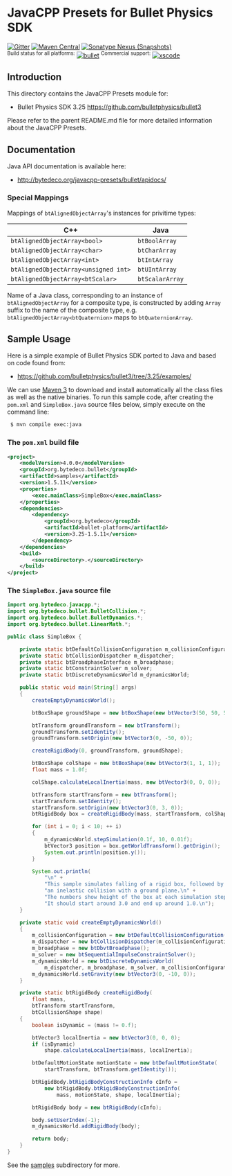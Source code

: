 JavaCPP Presets for Bullet Physics SDK
======================================

[![Gitter](https://badges.gitter.im/bytedeco/javacpp.svg)](https://gitter.im/bytedeco/javacpp) [![Maven Central](https://maven-badges.herokuapp.com/maven-central/org.bytedeco/bullet/badge.svg)](https://maven-badges.herokuapp.com/maven-central/org.bytedeco/bullet) [![Sonatype Nexus (Snapshots)](https://img.shields.io/nexus/s/https/oss.sonatype.org/org.bytedeco/bullet.svg)](http://bytedeco.org/builds/)  
<sup>Build status for all platforms:</sup> [![bullet](https://github.com/bytedeco/javacpp-presets/workflows/bullet/badge.svg)](https://github.com/bytedeco/javacpp-presets/actions?query=workflow%3Abullet)  <sup>Commercial support:</sup> [![xscode](https://img.shields.io/badge/Available%20on-xs%3Acode-blue?style=?style=plastic&logo=appveyor&logo=data:image/png;base64,iVBORw0KGgoAAAANSUhEUgAAAEAAAABACAMAAACdt4HsAAAAGXRFWHRTb2Z0d2FyZQBBZG9iZSBJbWFnZVJlYWR5ccllPAAAAAZQTFRF////////VXz1bAAAAAJ0Uk5T/wDltzBKAAAAlUlEQVR42uzXSwqAMAwE0Mn9L+3Ggtgkk35QwcnSJo9S+yGwM9DCooCbgn4YrJ4CIPUcQF7/XSBbx2TEz4sAZ2q1RAECBAiYBlCtvwN+KiYAlG7UDGj59MViT9hOwEqAhYCtAsUZvL6I6W8c2wcbd+LIWSCHSTeSAAECngN4xxIDSK9f4B9t377Wd7H5Nt7/Xz8eAgwAvesLRjYYPuUAAAAASUVORK5CYII=)](https://xscode.com/bytedeco/javacpp-presets)


Introduction
------------
This directory contains the JavaCPP Presets module for:

 * Bullet Physics SDK 3.25  https://github.com/bulletphysics/bullet3

Please refer to the parent README.md file for more detailed information about the JavaCPP Presets.


Documentation
-------------
Java API documentation is available here:

 * http://bytedeco.org/javacpp-presets/bullet/apidocs/


### Special Mappings
Mappings of `btAlignedObjectArray`'s instances for privitime types:

| C++                                  | Java            |
|--------------------------------------|-----------------|
| `btAlignedObjectArray<bool>`         | `btBoolArray`   |
| `btAlignedObjectArray<char>`         | `btCharArray`   |
| `btAlignedObjectArray<int>`          | `btIntArray`    |
| `btAlignedObjectArray<unsigned int>` | `btUIntArray`   |
| `btAlignedObjectArray<btScalar>`     | `btScalarArray` |

Name of a Java class, corresponding to an instance of `btAlignedObjectArray`
for a composite type, is constructed by adding `Array` suffix to the name of
the composite type, e.g. `btAlignedObjectArray<btQuaternion>` maps to
`btQuaternionArray`.


Sample Usage
------------
Here is a simple example of Bullet Physics SDK ported to Java and based on code found from:

 * https://github.com/bulletphysics/bullet3/tree/3.25/examples/

We can use [Maven 3](http://maven.apache.org/) to download and install automatically all the class files as well as the native binaries. To run this sample code, after creating the `pom.xml` and `SimpleBox.java` source files below, simply execute on the command line:
```bash
 $ mvn compile exec:java
```

### The `pom.xml` build file
```xml
<project>
    <modelVersion>4.0.0</modelVersion>
    <groupId>org.bytedeco.bullet</groupId>
    <artifactId>samples</artifactId>
    <version>1.5.11</version>
    <properties>
        <exec.mainClass>SimpleBox</exec.mainClass>
    </properties>
    <dependencies>
        <dependency>
            <groupId>org.bytedeco</groupId>
            <artifactId>bullet-platform</artifactId>
            <version>3.25-1.5.11</version>
        </dependency>
    </dependencies>
    <build>
        <sourceDirectory>.</sourceDirectory>
    </build>
</project>
```

### The `SimpleBox.java` source file
```java
import org.bytedeco.javacpp.*;
import org.bytedeco.bullet.BulletCollision.*;
import org.bytedeco.bullet.BulletDynamics.*;
import org.bytedeco.bullet.LinearMath.*;

public class SimpleBox {

    private static btDefaultCollisionConfiguration m_collisionConfiguration;
    private static btCollisionDispatcher m_dispatcher;
    private static btBroadphaseInterface m_broadphase;
    private static btConstraintSolver m_solver;
    private static btDiscreteDynamicsWorld m_dynamicsWorld;

    public static void main(String[] args)
    {
        createEmptyDynamicsWorld();

        btBoxShape groundShape = new btBoxShape(new btVector3(50, 50, 50));

        btTransform groundTransform = new btTransform();
        groundTransform.setIdentity();
        groundTransform.setOrigin(new btVector3(0, -50, 0));

        createRigidBody(0, groundTransform, groundShape);

        btBoxShape colShape = new btBoxShape(new btVector3(1, 1, 1));
        float mass = 1.0f;

        colShape.calculateLocalInertia(mass, new btVector3(0, 0, 0));

        btTransform startTransform = new btTransform();
        startTransform.setIdentity();
        startTransform.setOrigin(new btVector3(0, 3, 0));
        btRigidBody box = createRigidBody(mass, startTransform, colShape);

        for (int i = 0; i < 10; ++ i)
        {
            m_dynamicsWorld.stepSimulation(0.1f, 10, 0.01f);
            btVector3 position = box.getWorldTransform().getOrigin();
            System.out.println(position.y());
        }

        System.out.println(
            "\n" +
            "This sample simulates falling of a rigid box, followed by \n" +
            "an inelastic collision with a ground plane.\n" +
            "The numbers show height of the box at each simulation step. \n" +
            "It should start around 3.0 and end up around 1.0.\n");
    }

    private static void createEmptyDynamicsWorld()
    {
        m_collisionConfiguration = new btDefaultCollisionConfiguration();
        m_dispatcher = new btCollisionDispatcher(m_collisionConfiguration);
        m_broadphase = new btDbvtBroadphase();
        m_solver = new btSequentialImpulseConstraintSolver();
        m_dynamicsWorld = new btDiscreteDynamicsWorld(
            m_dispatcher, m_broadphase, m_solver, m_collisionConfiguration);
        m_dynamicsWorld.setGravity(new btVector3(0, -10, 0));
    }

    private static btRigidBody createRigidBody(
        float mass,
        btTransform startTransform,
        btCollisionShape shape)
    {
        boolean isDynamic = (mass != 0.f);

        btVector3 localInertia = new btVector3(0, 0, 0);
        if (isDynamic)
            shape.calculateLocalInertia(mass, localInertia);

        btDefaultMotionState motionState = new btDefaultMotionState(
            startTransform, btTransform.getIdentity());

        btRigidBody.btRigidBodyConstructionInfo cInfo =
            new btRigidBody.btRigidBodyConstructionInfo(
                mass, motionState, shape, localInertia);

        btRigidBody body = new btRigidBody(cInfo);

        body.setUserIndex(-1);
        m_dynamicsWorld.addRigidBody(body);

        return body;
    }
}
```

See the [samples](samples) subdirectory for more.
